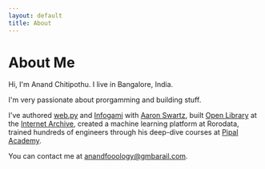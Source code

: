 ```yaml
---
layout: default
title: About
---
```

 
# About Me


Hi, I'm Anand Chitipothu. I live in Bangalore, India.

I'm very passionate about prorgamming and building stuff.

I've authored [web.py][] and [Infogami][] with [Aaron Swartz][sw], built [Open Library][ol] at the [Internet Archive][ia], created a machine learning platform at Rorodata, trained hundreds of engineers through his deep-dive courses at [Pipal Academy][pipal].


You can contact me at 
<a href="#contact/anandology" class="contact"><span class="x">anand</span><span class="y">foo</span><span class="x">ology@gm</span><span class="y">bar</span><span class="x">ail.com</span></a>.


[ia]: http://archive.org/
[ol]: http://openlibrary.org/
[sw]: https://en.wikipedia.org/wiki/Aaron_Swartz
[web.py]: https://webpy.org/
[infogami]: https://github.com/internetarchive/infogami
[pipal]: https://pipal.in/
[rorodata]: https://rorodata.com/
